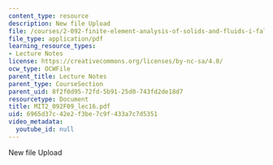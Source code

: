 ```yaml
---
content_type: resource
description: New file Upload
file: /courses/2-092-finite-element-analysis-of-solids-and-fluids-i-fall-2009/6965d37c42e2f3be7c9f433a7c7d5351_MIT2_092F09_lec16.pdf
file_type: application/pdf
learning_resource_types:
- Lecture Notes
license: https://creativecommons.org/licenses/by-nc-sa/4.0/
ocw_type: OCWFile
parent_title: Lecture Notes
parent_type: CourseSection
parent_uid: 8f2f0d95-72fd-5b91-25d0-743fd2de18d7
resourcetype: Document
title: MIT2_092F09_lec16.pdf
uid: 6965d37c-42e2-f3be-7c9f-433a7c7d5351
video_metadata:
  youtube_id: null
---
```

New file Upload